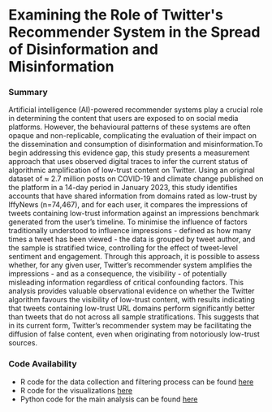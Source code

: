 # Examining the Role of Twitter's Recommender System in the Spread of Disinformation and Misinformation
### Summary


Artificial intelligence (AI)-powered recommender systems play a crucial role in determining the content that users are exposed to on social media platforms. However, the behavioural patterns of these systems are often opaque and non-replicable, complicating the evaluation of their impact on the dissemination and consumption of disinformation and misinformation.To begin addressing this evidence gap, this study presents a measurement approach that uses observed digital traces to infer the current status of algorithmic amplification of low-trust content on Twitter. Using an original dataset of ≈ 2.7 million posts on COVID-19 and climate change published on the platform in a 14-day period in January 2023, this study identifies accounts that have shared information from domains rated as low-trust by IffyNews (n=74,467), and for each user, it compares the impressions of tweets containing low-trust information against an impressions benchmark generated from the user’s timeline. To minimise the influence of factors traditionally understood to influence impressions - defined as how many times a tweet has been viewed - the data is grouped by tweet author, and the sample is stratified twice, controlling for the effect of tweet-level sentiment and engagement. Through this approach, it is possible to assess whether, for any given user, Twitter’s recommender system amplifies the impressions - and as a consequence, the visibility - of potentially misleading information regardless of critical confounding factors. This analysis  provides valuable observational evidence on whether the Twitter algorithm favours the visibility of low-trust content, with results indicating that tweets containing low-trust URL domains perform significantly better than tweets that do not across all sample stratifications. This suggests that in its current form, Twitter’s recommender system may be facilitating the diffusion of false content, even when originating from notoriously low-trust sources.

### Code Availability

- R code for the data collection and filtering process can be found [here](twd_data_collection.r)
- R code for the visualizations [here](twd_plots.r)
- Python code for the main analysis can be found [here](twd_main.ipynb)